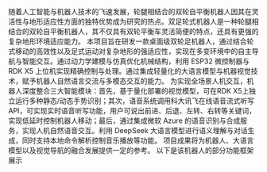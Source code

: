   随着人工智能与机器人技术的飞速发展，轮腿相结合的双轮自平衡机器人因其在灵活性与地形适应性方面的独特优势成为研究的热点。双足轮式机器人是一种轮腿相结合的双轮自平衡机器人，其不仅具有双轮平衡车灵活简便的特点，还具有更强的复杂地形环境适应能力。 
  本项目旨在研发一款桌面级双轮足机器人，通过结合轮式移动的高效性以及足式运动对复杂地形的强适应性，实现在多变环境中的自主导航与智能交互。通过动力学建模与仿真优化机械结构，利用 ESP32 微控制器与 RDK X5 上位机实现精确控制与处理。通过集成轻量化的大语言模型与机器视觉技术，赋予机器人自然语言交流与多模态交互的能力。 
为实现全场景人机交互，机器人深度整合三大智能模块：首先，基于量化部署的视觉模型，可在RDK X5上独立运行多种静态/动态手势识别；其次，语音系统调用科大讯飞在线语音流式听写API，可实现实时语音听写功能，用户可说出前进、后退、左转、右转等关键词，实现低延时控制机器人移动；最后，通过集成微软 Azure 的语音识别与合成服务，实现人机自然语音交互。利用 DeepSeek 大语言模型进行语义理解与对话生成，同时支持本地命令解析控制音乐播放等功能。 
  项目成果将为机器人、大语言模型以及视觉导航的融合发展提供一定的参考。
  以下是该机器人的部分功能框架展示


